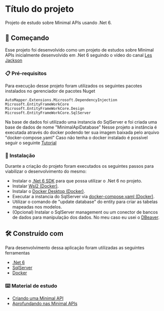 # Título do projeto

Projeto de estudo sobre Minimal APIs usando .Net 6.

## 🚀 Começando

Esse projeto foi desenvolvido como um projeto de estudos sobre Minimal APIs inicialmente desenvolvido em .Net 6 seguindo o vídeo do canal [Les Jackson](https://www.youtube.com/watch?v=5YB49OEmbbE&t=7687s)


### 📋 Pré-requisitos

Para execução desse projeto foram utilizados os seguintes pacotes instalados no gerenciador de pacotes Nuget

```
AutoMapper.Extensions.Microsoft.DependencyInjection
Microsoft.EntityFrameWorkCore
Microsoft.EntityFrameWorkCore.Design
Microsoft.EntityFrameWorkCore.SqlServer
```

Na base de dados foi utilizado uma instancia do SqlServer e foi criada uma base de dados de nome "MinimalApiDatabase" 
Nesse projeto a instância é executada através do docker podendo ter sua imagem baixada pelo arquivo "docker-compose.yaml"
Caso não tenha o docker instalado é possível seguir o seguinte [Tutorial](https://docs.docker.com/get-started/)

### 🔧 Instalação

Durante a criação do projeto foram executados os seguintes passos para viabilizar o desenvolvimento do mesmo:

- Instalar o [.Net 6 SDK](https://dotnet.microsoft.com/en-us/download/dotnet/6.0) para que possa utilizar o .Net 6 no projeto. 
- Instalar [Wsl2 (Docker)](https://learn.microsoft.com/pt-br/windows/wsl/install). 
- Instalar o [Docker Desktop (Docker)](https://docs.docker.com/desktop/install/windows-install/).
- Executar a instancia do SqlServer via [docker-compose.yaml (Docker)](https://docs.docker.com/compose/gettingstarted/). 
- Utilizar o comando de "update database" do entity para criar as tabelas mapeadas nos modelos. 
- (Opcional) Instalar o SqlServer management ou um conector de bancos de dados para manipulação dos dados. No meu caso eu usei o [DBeaver](https://dbeaver.io/download/).

## 🛠️ Construído com

Para desenvolvimento dessa aplicação foram utilizadas as seguintes ferramentas

* [.Net 6](https://dotnet.microsoft.com/en-us/download/dotnet/6.0) 
* [SqlServer](https://www.microsoft.com/pt-br/sql-server/sql-server-downloads) 
* [Docker](https://docs.docker.com/get-started/) 


### ⌨️ Material de estudo 
* [Criando uma Minimal API](https://learn.microsoft.com/pt-br/aspnet/core/tutorials/min-web-api?view=aspnetcore-6.0&tabs=visual-studio)
* [Aprofundando nas Minimal APIs](https://learn.microsoft.com/en-us/aspnet/core/fundamentals/minimal-apis?view=aspnetcore-6.0)